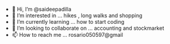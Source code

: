 - 👋 Hi, I’m @saideepadilla
- 👀 I’m interested in ... hikes , long walks and shopping 
- 🌱 I’m currently learning ... how to start coding 
- 💞️ I’m looking to collaborate on ... accounting and stockmarket
- 📫 How to reach me ... rosario050597@gmail

<!---
saideepadilla/saideepadilla is a ✨ special ✨ repository because its `README.md` (this file) appears on your GitHub profile.
You can click the Preview link to take a look at your changes.
--->
